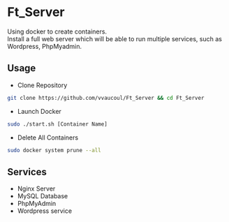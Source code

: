 # Ft_Server

Using docker to create containers.<br>
Install a full web server which will be able to run multiple services, such as Wordpress, PhpMyadmin.<br>

## Usage

- Clone Repository
```bash
git clone https://github.com/vvaucoul/Ft_Server && cd Ft_Server
```

- Launch Docker
```bash
sudo ./start.sh [Container Name]
```

- Delete All Containers
```bash
sudo docker system prune --all
```

## Services

- Nginx Server
- MySQL Database
- PhpMyAdmin
- Wordpress service


